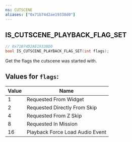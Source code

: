 ```yaml
---
ns: CUTSCENE
aliases: ["0x71b74d2ae19338d0"]
---
```

## IS_CUTSCENE_PLAYBACK_FLAG_SET

```c
// 0x71B74D2AE19338D0
bool IS_CUTSCENE_PLAYBACK_FLAG_SET(int flags);
```

Get the flags the cutscene was started with.

## Values for `flags`:
| Value | Name |
| --- | --- |
| 1 | Requested From Widget |
| 2 | Requested Directly From Skip |
| 4 | Requested From Z Skip |
| 8 | Requested In Mission |
| 16 | Playback Force Load Audio Event |

